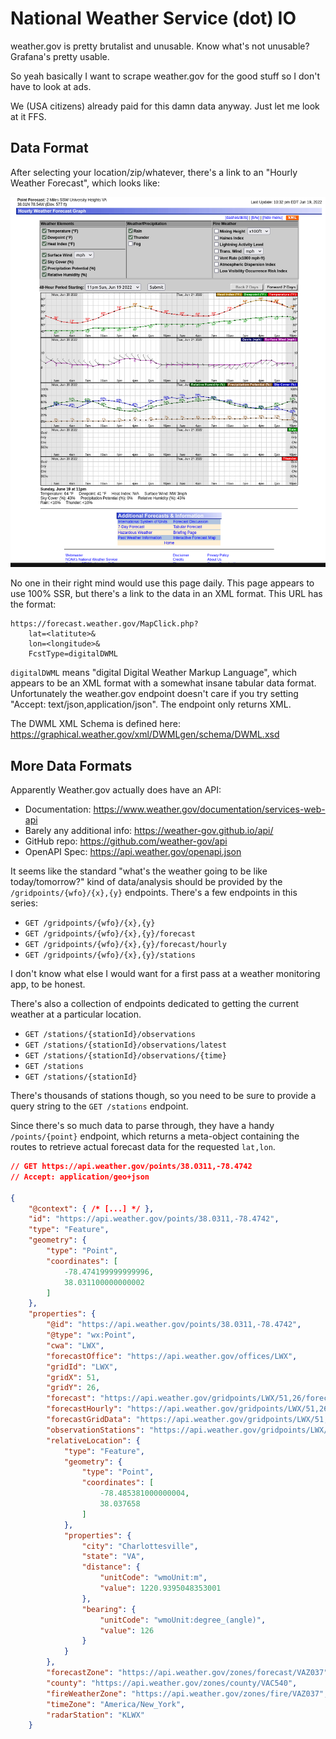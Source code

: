 # National Weather Service (dot) IO

weather.gov is pretty brutalist and unusable. Know what's not unusable? Grafana's pretty usable.

So yeah basically I want to scrape weather.gov for the good stuff so I don't have to look at ads.

We (USA citizens) already paid for this damn data anyway. Just let me look at it FFS.

## Data Format

After selecting your location/zip/whatever, there's a link to an "Hourly Weather Forecast", which looks like:

![](attachments/hourly-weather-forecast-page-weather-dot-gov.png)

No one in their right mind would use this page daily. This page appears to use 100% SSR, but there's a link to the data in an XML format. This URL has the format:

```
https://forecast.weather.gov/MapClick.php?
    lat=<latitute>&
    lon=<longitude>&
    FcstType=digitalDWML
```

`digitalDWML` means "digital Digital Weather Markup Language", which appears to be an XML format with a somewhat insane tabular data format. Unfortunately the weather.gov endpoint doesn't care if you try setting "Accept: text/json,application/json". The endpoint only returns XML.

The DWML XML Schema is defined here: https://graphical.weather.gov/xml/DWMLgen/schema/DWML.xsd

## More Data Formats

Apparently Weather.gov actually does have an API:

- Documentation: https://www.weather.gov/documentation/services-web-api
- Barely any additional info: https://weather-gov.github.io/api/
- GitHub repo: https://github.com/weather-gov/api
- OpenAPI Spec: https://api.weather.gov/openapi.json

It seems like the standard "what's the weather going to be like today/tomorrow?" kind of data/analysis should be provided by the `/gridpoints/{wfo}/{x},{y}` endpoints. There's a few endpoints in this series:

- `GET /gridpoints/{wfo}/{x},{y}`
- `GET /gridpoints/{wfo}/{x},{y}/forecast`
- `GET /gridpoints/{wfo}/{x},{y}/forecast/hourly`
- `GET /gridpoints/{wfo}/{x},{y}/stations`

I don't know what else I would want for a first pass at a weather monitoring app, to be honest.

There's also a collection of endpoints dedicated to getting the current weather at a particular location.

- `GET /stations/{stationId}/observations`
- `GET /stations/{stationId}/observations/latest`
- `GET /stations/{stationId}/observations/{time}`
- `GET /stations`
- `GET /stations/{stationId}`

There's thousands of stations though, so you need to be sure to provide a query string to the `GET /stations` endpoint.

Since there's so much data to parse through, they have a handy `/points/{point}` endpoint, which returns a meta-object containing the routes to retrieve actual forecast data for the requested `lat,lon`.

```json
// GET https://api.weather.gov/points/38.0311,-78.4742
// Accept: application/geo+json

{
    "@context": { /* [...] */ },
    "id": "https://api.weather.gov/points/38.0311,-78.4742",
    "type": "Feature",
    "geometry": {
        "type": "Point",
        "coordinates": [
            -78.474199999999996,
            38.031100000000002
        ]
    },
    "properties": {
        "@id": "https://api.weather.gov/points/38.0311,-78.4742",
        "@type": "wx:Point",
        "cwa": "LWX",
        "forecastOffice": "https://api.weather.gov/offices/LWX",
        "gridId": "LWX",
        "gridX": 51,
        "gridY": 26,
        "forecast": "https://api.weather.gov/gridpoints/LWX/51,26/forecast",
        "forecastHourly": "https://api.weather.gov/gridpoints/LWX/51,26/forecast/hourly",
        "forecastGridData": "https://api.weather.gov/gridpoints/LWX/51,26",
        "observationStations": "https://api.weather.gov/gridpoints/LWX/51,26/stations",
        "relativeLocation": {
            "type": "Feature",
            "geometry": {
                "type": "Point",
                "coordinates": [
                    -78.485381000000004,
                    38.037658
                ]
            },
            "properties": {
                "city": "Charlottesville",
                "state": "VA",
                "distance": {
                    "unitCode": "wmoUnit:m",
                    "value": 1220.9395048353001
                },
                "bearing": {
                    "unitCode": "wmoUnit:degree_(angle)",
                    "value": 126
                }
            }
        },
        "forecastZone": "https://api.weather.gov/zones/forecast/VAZ037",
        "county": "https://api.weather.gov/zones/county/VAC540",
        "fireWeatherZone": "https://api.weather.gov/zones/fire/VAZ037",
        "timeZone": "America/New_York",
        "radarStation": "KLWX"
    }
```
